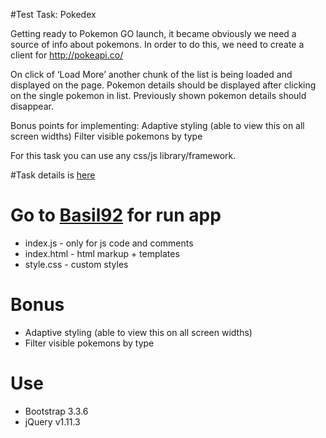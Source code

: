 #Test Task: Pokedex

Getting ready to Pokemon GO launch, it became obviously we need a source of info about pokemons. In order to do this, we need to create a client for http://pokeapi.co/

On click of ‘Load More’ another chunk of the list is being loaded and displayed on the page. Pokemon details should be displayed after clicking on the single pokemon in list. Previously shown pokemon details should disappear. 

Bonus points for implementing:
Adaptive styling (able to view this on all screen widths)
Filter visible pokemons by type

For this task you can use any css/js library/framework.



#Task details is [here](https://docs.google.com/document/d/15UzM6jsXQ8sAB8IQCvKZnDVXukcAL878Q36VqcITi3Y/edit)

# Go to [Basil92](http://basil92.github.io/pokedex) for run app
* index.js - only for js code and comments
* index.html - html markup + templates
* style.css - custom styles

# Bonus
* Adaptive styling (able to view this on all screen widths)
* Filter visible pokemons by type

# Use
* Bootstrap 3.3.6
* jQuery v1.11.3
